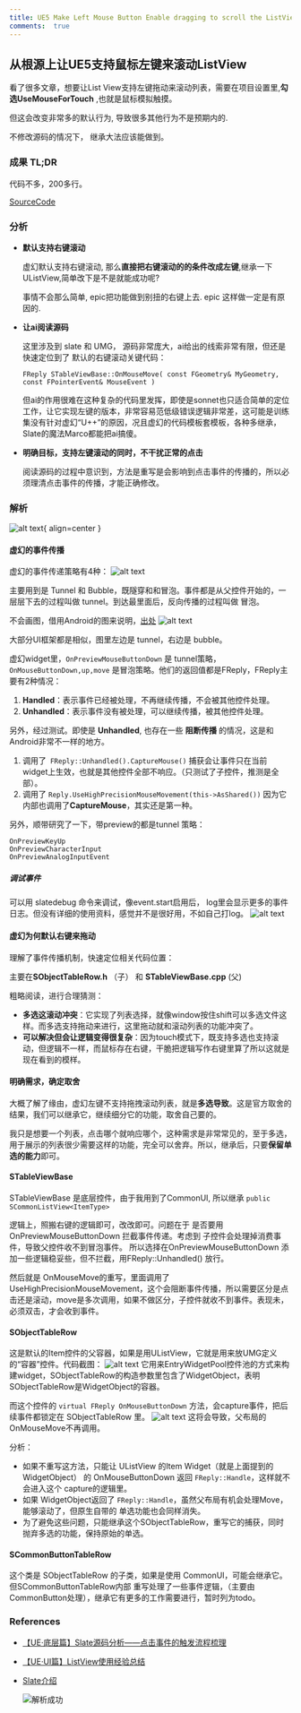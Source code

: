 ```yaml
---
title: UE5 Make Left Mouse Button Enable dragging to scroll the ListView.
comments:  true
---
```


## 从根源上让UE5支持鼠标左键来滚动ListView

看了很多文章，想要让List View支持左键拖动来滚动列表，需要在项目设置里,**勾选UseMouseForTouch** ,也就是鼠标模拟触摸。

但这会改变非常多的默认行为, 导致很多其他行为不是预期内的.

不修改源码的情况下， 继承大法应该能做到。

### 成果 TL;DR

代码不多，200多行。

[SourceCode](https://github.com/kisspread/notes/blob/main/samplecode/LeftClickToScroll/ULeftClickScrollListView.h) 

### 分析

- **默认支持右键滚动**

    虚幻默认支持右键滚动, 那么**直接把右键滚动的的条件改成左键**,继承一下UListView,简单改下是不是就能成功呢?

    事情不会那么简单, epic把功能做到别扭的右键上去. epic 这样做一定是有原因的.

- **让ai阅读源码**
    
    这里涉及到 slate 和 UMG， 源码非常庞大，ai给出的线索非常有限，但还是快速定位到了 默认的右键滚动关键代码：

    `FReply STableViewBase::OnMouseMove( const FGeometry& MyGeometry, const FPointerEvent& MouseEvent )`

    但ai的作用很难在这种复杂的代码里发挥，即使是sonnet也只适合简单的定位工作，让它实现左键的版本，非常容易范低级错误逻辑非常差，这可能是训练集没有针对虚幻“U++”的原因，况且虚幻的代码模板套模板，各种多继承，Slate的魔法Marco都能把ai搞傻。

- **明确目标，支持左键滚动的同时，不干扰正常的点击**
    
    阅读源码的过程中意识到，方法是重写是会影响到点击事件的传播的，所以必须理清点击事件的传播，才能正确修改。
    

### 解析

![alt text](../../assets/images/LMB_Scrollable_LIstView_image-1.webp){ align=center }

#### 虚幻的事件传播

虚幻的事件传递策略有4种：
![alt text](../../assets/images/LMB_Scrollable_LIstView_image-3.webp)

主要用到是 Tunnel 和 Bubble，既隧穿和和冒泡。事件都是从父控件开始的，一层层下去的过程叫做 tunnel。到达最里面后，反向传播的过程叫做 冒泡。

不会画图，借用Android的图来说明，[出处](https://proandroiddev.com/android-touch-system-part-2-common-touch-event-scenarios-a37a885f5f75)
![alt text](../../assets/images/LMB_Scrollable_LIstView_image.webp)

大部分UI框架都是相似，图里左边是 tunnel，右边是 bubble。

虚幻widget里，`OnPreviewMouseButtonDown` 是 tunnel策略，`OnMouseButtonDown,up,move` 是冒泡策略。他们的返回值都是FReply，FReply主要有2种情况：

1. **Handled**：表示事件已经被处理，不再继续传播，不会被其他控件处理。
2. **Unhandled**：表示事件没有被处理，可以继续传播，被其他控件处理。

另外，经过测试。即使是 **Unhandled**, 也存在一些 **阻断传播** 的情况，这是和Android非常不一样的地方。

1. 调用了` FReply::Unhandled().CaptureMouse()` 捕获会让事件只在当前widget上生效，也就是其他控件全部不响应。（只测试了子控件，推测是全部）。
2. 调用了 `Reply.UseHighPrecisionMouseMovement(this->AsShared())` 因为它内部也调用了**CaptureMouse**，其实还是第一种。

另外，顺带研究了一下，带preview的都是tunnel 策略：

    OnPreviewKeyUp
    OnPreviewCharacterInput
    OnPreviewAnalogInputEvent

##### 调试事件

可以用 slatedebug 命令来调试，像event.start启用后， log里会显示更多的事件日志。但没有详细的使用资料，感觉并不是很好用，不如自己打log。
![alt text](../../assets/images/LMB_Scrollable_LIstView_image-4.webp)

####  虚幻为何默认右键来拖动

理解了事件传播机制，快速定位相关代码位置：

主要在**SObjectTableRow.h** （子） 和 **STableViewBase.cpp** (父)

粗略阅读，进行合理猜测：

- **多选这滚动冲突**：它实现了列表选择，就像window按住shift可以多选文件这样。而多选支持拖动来进行，这里拖动就和滚动列表的功能冲突了。
- **可以解决但会让逻辑变得很复杂**：因为touch模式下，既支持多选也支持滚动，但逻辑不一样，而鼠标存在右键，干脆把逻辑写作右键里算了所以这就是现在看到的模样。

#### 明确需求，确定取舍

大概了解了缘由，虚幻左键不支持拖拽滚动列表，就是**多选导致**。这是官方取舍的结果，我们可以继承它，继续细分它的功能，取舍自己要的。

我只是想要一个列表，点击哪个就响应哪个，这种需求是非常常见的，至于多选，用于展示的列表很少需要这样的功能，完全可以舍弃。所以，继承后，只要**保留单选的能力**即可。


#### STableViewBase

STableViewBase 是底层控件，由于我用到了CommonUI, 所以继承 `public SCommonListView<ItemType>`

逻辑上，照搬右键的逻辑即可，改改即可。问题在于 是否要用OnPreviewMouseButtonDown 拦截事件传递。考虑到 子控件会处理掉消费事件，导致父控件收不到冒泡事件。
所以选择在OnPreviewMouseButtonDown 添加一些逻辑稳妥些，但不拦截，用FReply::Unhandled() 放行。

然后就是 OnMouseMove的重写，里面调用了UseHighPrecisionMouseMovement，这个会阻断事件传播，所以需要区分是点击还是滚动，move是多次调用，如果不做区分，子控件就收不到事件。表现未，必须双击，才会收到事件。

#### SObjectTableRow

这是默认的Item控件的父容器，如果是用UListView，它就是用来放UMG定义的“容器”控件。代码截图：
![alt text](../../assets/images/LMB_Scrollable_LIstView_image-5.webp)
它用来EntryWidgetPool控件池的方式来构建widget，SObjectTableRow的构造参数里包含了WidgetObject，表明SObjectTableRow是WidgetObject的容器。

而这个控件的 `virtual FReply OnMouseButtonDown` 方法，会capture事件，把后续事件都锁定在 SObjectTableRow 里。
![alt text](../../assets/images/LMB_Scrollable_LIstView_image-6.webp)
这将会导致，父布局的OnMouseMove不再调用。

分析：

- 如果不重写这方法，只能让 UListView 的Item Widget（就是上面提到的WidgetObject） 的 OnMouseButtonDown 返回  `FReply::Handle`，这样就不会进入这个 capture的逻辑里。
- 如果 WidgetObject返回了 `FReply::Handle`，虽然父布局有机会处理Move，能够滚动了，但原生自带的 单选功能也会同样消失。
- 为了避免这些问题，只能继承这个SObjectTableRow，重写它的捕获，同时抛弃多选的功能，保持原始的单选。

#### SCommonButtonTableRow

这个类是 SObjectTableRow 的子类，如果是使用 CommonUI，可能会继承它。但SCommonButtonTableRow内部 重写处理了一些事件逻辑，（主要由CommonButton处理），继承它有更多的工作需要进行，暂时列为todo。

### References
- [【UE·底层篇】Slate源码分析——点击事件的触发流程梳理](https://zhuanlan.zhihu.com/p/448050955)
- [【UE·UI篇】ListView使用经验总结](https://zhuanlan.zhihu.com/p/370249957)
- [ Slate介绍](https://myslate.readthedocs.io/en/latest/index.html)


  ![解析成功](../../assets/images/LMB_Scrollable_LIstView_image-2.webp)
